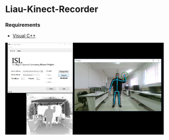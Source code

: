 # Liau-Kinect-Recorder

### Requirements
- [Visual C++](https://support.microsoft.com/en-us/help/2977003/the-latest-supported-visual-c-downloads)

![Image](https://raw.githubusercontent.com/hhojatansari/Liau-Kinect-Recorder/master/img.jpg)
